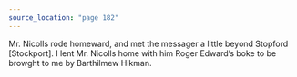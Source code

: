 ```yaml
---
source_location: "page 182"
---
```

Mr. Nicolls rode homeward, and met the messager a little beyond Stopford
[Stockport]. I lent Mr. Nicolls home with him Roger Edward’s boke to be browght
to me by Barthilmew Hikman.
